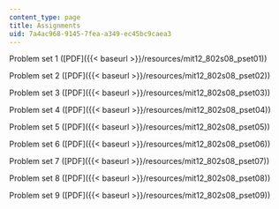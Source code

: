 ```yaml
---
content_type: page
title: Assignments
uid: 7a4ac968-9145-7fea-a349-ec45bc9caea3
---
```


Problem set 1 ([PDF]({{< baseurl >}}/resources/mit12_802s08_pset01))

Problem set 2 ([PDF]({{< baseurl >}}/resources/mit12_802s08_pset02))

Problem set 3 ([PDF]({{< baseurl >}}/resources/mit12_802s08_pset03))

Problem set 4 ([PDF]({{< baseurl >}}/resources/mit12_802s08_pset04))

Problem set 5 ([PDF]({{< baseurl >}}/resources/mit12_802s08_pset05))

Problem set 6 ([PDF]({{< baseurl >}}/resources/mit12_802s08_pset06))

Problem set 7 ([PDF]({{< baseurl >}}/resources/mit12_802s08_pset07))

Problem set 8 ([PDF]({{< baseurl >}}/resources/mit12_802s08_pset08))

Problem set 9 ([PDF]({{< baseurl >}}/resources/mit12_802s08_pset09))